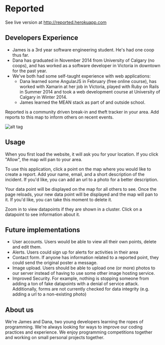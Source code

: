 # Reported

See live version at http://reported.herokuapp.com

## Developers Experience 
- James is a 3rd year software engineering student. He's had one coop thus far. 
- Dana has graduated in November 2014 from University of Calgary (no coops), and has worked as a software developer in Victoria in downtown for the past year. 
- We've both had some self-taught experience with web applications:
  - Dana learned some AngularJS in February (free online course), has worked with Xamarin at her job in Victoria, played with Ruby on Rails in Summer 2014 and took a web development course at University of Calgary in Winter 2014. 
  - James learned the MEAN stack as part of and outside school. 

Reported is a community driven break-in and theft tracker in your area. Add reports to this map to inform others on recent events.

![alt tag](http://i.imgur.com/SY3jEdw.png)

## Usage
When you first load the website, it will ask you for your location. If you click "Allow", the map will pan to your area. 

To use this application, click a point on the map where you would like to create a report. Add your name, email, and a short description of the incident. If you'd like, you can add an url to a photo for a better description.

Your data point will be displayed on the map for all others to see. Once the page reloads, your new data point will be displayed and the map will pan to it. If you'd like, you can take this moment to delete it.

Zoom in to view datapoints if they are shown in a cluster. Click on a datapoint to see information about it. 

## Future implementations 
 - User accounts. Users would be able to view all their own points, delete and edit them. 
 - Alerts. Users could sign up for alerts for activities in their area
 - Contact form. If anyone has information related to a reported point, they could send the original poster a message. 
 - Image upload. Users should be able to upload one (or more) photos to our server instead of having to use some other image hosting service. 
 - Improved Security. For example, nothing is stopping someone from adding a ton of fake datapoints with a denial of service attack. Additionally, forms are not currently checked for data integrity (e.g. adding a url to a non-existing photo)

## About us 
We're James and Dana, two young developers learning the ropes of programming. We're always looking for ways to improve our coding practices and experience. We enjoy programming competitions together and working on small personal projects together. 
